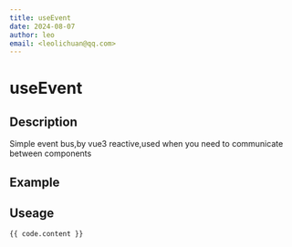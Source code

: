 ```yaml
---
title: useEvent
date: 2024-08-07
author: leo
email: <leolichuan@qq.com>
---
```


<script setup>
    import UseEvent from '../components/UseEvent.vue'
    import code from '../componentsCode/UseEvent.js'
</script>

# useEvent

## Description

Simple event bus,by vue3 reactive,used when you need to communicate between components

## Example

<UseEvent />

## Useage

```js-vue
{{ code.content }}
```

